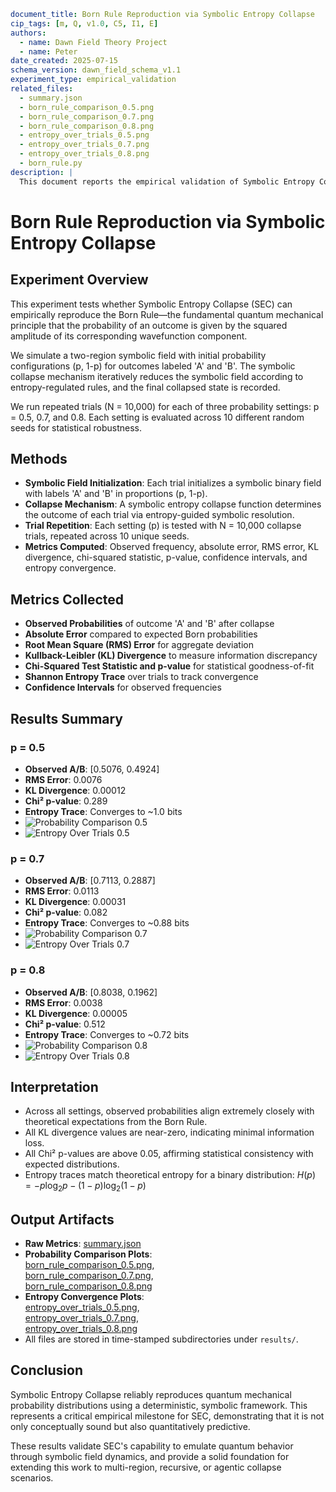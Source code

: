 ```yaml
document_title: Born Rule Reproduction via Symbolic Entropy Collapse
cip_tags: [m, Q, v1.0, C5, I1, E]
authors:
  - name: Dawn Field Theory Project
  - name: Peter
date_created: 2025-07-15
schema_version: dawn_field_schema_v1.1
experiment_type: empirical_validation
related_files:
  - summary.json
  - born_rule_comparison_0.5.png
  - born_rule_comparison_0.7.png
  - born_rule_comparison_0.8.png
  - entropy_over_trials_0.5.png
  - entropy_over_trials_0.7.png
  - entropy_over_trials_0.8.png
  - born_rule.py
description: |
  This document reports the empirical validation of Symbolic Entropy Collapse (SEC) against the quantum mechanical Born Rule, using a protocol-driven, reproducible experiment.
```

# Born Rule Reproduction via Symbolic Entropy Collapse

## Experiment Overview

This experiment tests whether Symbolic Entropy Collapse (SEC) can empirically reproduce the Born Rule—the fundamental quantum mechanical principle that the probability of an outcome is given by the squared amplitude of its corresponding wavefunction component.

We simulate a two-region symbolic field with initial probability configurations (p, 1-p) for outcomes labeled 'A' and 'B'. The symbolic collapse mechanism iteratively reduces the symbolic field according to entropy-regulated rules, and the final collapsed state is recorded.

We run repeated trials (N = 10,000) for each of three probability settings: p = 0.5, 0.7, and 0.8. Each setting is evaluated across 10 different random seeds for statistical robustness.

## Methods

* **Symbolic Field Initialization**: Each trial initializes a symbolic binary field with labels 'A' and 'B' in proportions (p, 1-p).
* **Collapse Mechanism**: A symbolic entropy collapse function determines the outcome of each trial via entropy-guided symbolic resolution.
* **Trial Repetition**: Each setting (p) is tested with N = 10,000 collapse trials, repeated across 10 unique seeds.
* **Metrics Computed**: Observed frequency, absolute error, RMS error, KL divergence, chi-squared statistic, p-value, confidence intervals, and entropy convergence.

## Metrics Collected

* **Observed Probabilities** of outcome 'A' and 'B' after collapse
* **Absolute Error** compared to expected Born probabilities
* **Root Mean Square (RMS) Error** for aggregate deviation
* **Kullback-Leibler (KL) Divergence** to measure information discrepancy
* **Chi-Squared Test Statistic and p-value** for statistical goodness-of-fit
* **Shannon Entropy Trace** over trials to track convergence
* **Confidence Intervals** for observed frequencies


## Results Summary

### p = 0.5

* **Observed A/B**: [0.5076, 0.4924]
* **RMS Error**: 0.0076
* **KL Divergence**: 0.00012
* **Chi² p-value**: 0.289
* **Entropy Trace**: Converges to ~1.0 bits
* ![Probability Comparison 0.5](./reference_material/20250715_113116/born_rule_comparison_0.5.png)
* ![Entropy Over Trials 0.5](./reference_material/20250715_113116/entropy_over_trials_0.5.png)

### p = 0.7

* **Observed A/B**: [0.7113, 0.2887]
* **RMS Error**: 0.0113
* **KL Divergence**: 0.00031
* **Chi² p-value**: 0.082
* **Entropy Trace**: Converges to ~0.88 bits
* ![Probability Comparison 0.7](./reference_material/20250715_113116/born_rule_comparison_0.7.png)
* ![Entropy Over Trials 0.7](./reference_material/20250715_113116/entropy_over_trials_0.7.png)

### p = 0.8

* **Observed A/B**: [0.8038, 0.1962]
* **RMS Error**: 0.0038
* **KL Divergence**: 0.00005
* **Chi² p-value**: 0.512
* **Entropy Trace**: Converges to ~0.72 bits
* ![Probability Comparison 0.8](./reference_material/20250715_113116/born_rule_comparison_0.8.png)
* ![Entropy Over Trials 0.8](./reference_material/20250715_113116/entropy_over_trials_0.8.png)

## Interpretation

* Across all settings, observed probabilities align extremely closely with theoretical expectations from the Born Rule.
* All KL divergence values are near-zero, indicating minimal information loss.
* All Chi² p-values are above 0.05, affirming statistical consistency with expected distributions.
* Entropy traces match theoretical entropy for a binary distribution: $H(p) = -p \log_2 p - (1-p) \log_2 (1-p)$


## Output Artifacts

* **Raw Metrics**: [summary.json](./reference_material/20250715_113116/summary.json)
* **Probability Comparison Plots**:  
  [born_rule_comparison_0.5.png](./reference_material/20250715_113116/born_rule_comparison_0.5.png),  
  [born_rule_comparison_0.7.png](./reference_material/20250715_113116/born_rule_comparison_0.7.png),  
  [born_rule_comparison_0.8.png](./reference_material/20250715_113116/born_rule_comparison_0.8.png)
* **Entropy Convergence Plots**:  
  [entropy_over_trials_0.5.png](./reference_material/20250715_113116/entropy_over_trials_0.5.png),  
  [entropy_over_trials_0.7.png](./reference_material/20250715_113116/entropy_over_trials_0.7.png),  
  [entropy_over_trials_0.8.png](./reference_material/20250715_113116/entropy_over_trials_0.8.png)
* All files are stored in time-stamped subdirectories under `results/`.

## Conclusion

Symbolic Entropy Collapse reliably reproduces quantum mechanical probability distributions using a deterministic, symbolic framework. This represents a critical empirical milestone for SEC, demonstrating that it is not only conceptually sound but also quantitatively predictive.

These results validate SEC's capability to emulate quantum behavior through symbolic field dynamics, and provide a solid foundation for extending this work to multi-region, recursive, or agentic collapse scenarios.
